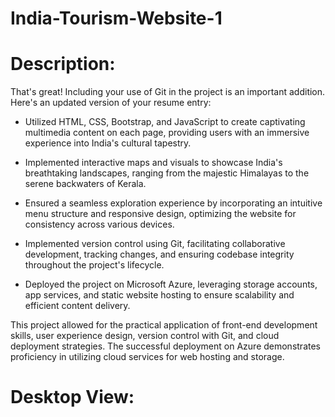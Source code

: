 # India-Tourism-Website-1
# Description:

That's great! Including your use of Git in the project is an important addition. Here's an updated version of your resume entry:

- Utilized HTML, CSS, Bootstrap, and JavaScript to create captivating multimedia content on each page, providing users with an immersive experience into India's cultural tapestry.

- Implemented interactive maps and visuals to showcase India's breathtaking landscapes, ranging from the majestic Himalayas to the serene backwaters of Kerala.

- Ensured a seamless exploration experience by incorporating an intuitive menu structure and responsive design, optimizing the website for consistency across various devices.

- Implemented version control using Git, facilitating collaborative development, tracking changes, and ensuring codebase integrity throughout the project's lifecycle.

- Deployed the project on Microsoft Azure, leveraging storage accounts, app services, and static website hosting to ensure scalability and efficient content delivery.

This project allowed for the practical application of front-end development skills, user experience design, version control with Git, and cloud deployment strategies. The successful deployment on Azure demonstrates proficiency in utilizing cloud services for web hosting and storage.

# Desktop View:

